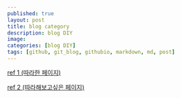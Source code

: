 ```yaml
---
published: true
layout: post
title: blog category
description: blog DIY
image:
categories: [blog DIY]
tags: [github, git_blog, githubio, markdown, md, post]
---
```


[ref 1 (따라한 페이지)](https://devyurim.github.io/development%20environment/github%20blog/2018/08/07/blog-6.html)

[ref 2 (따라해보고싶은 페이지)](https://ansohxxn.github.io/blog/category/)
